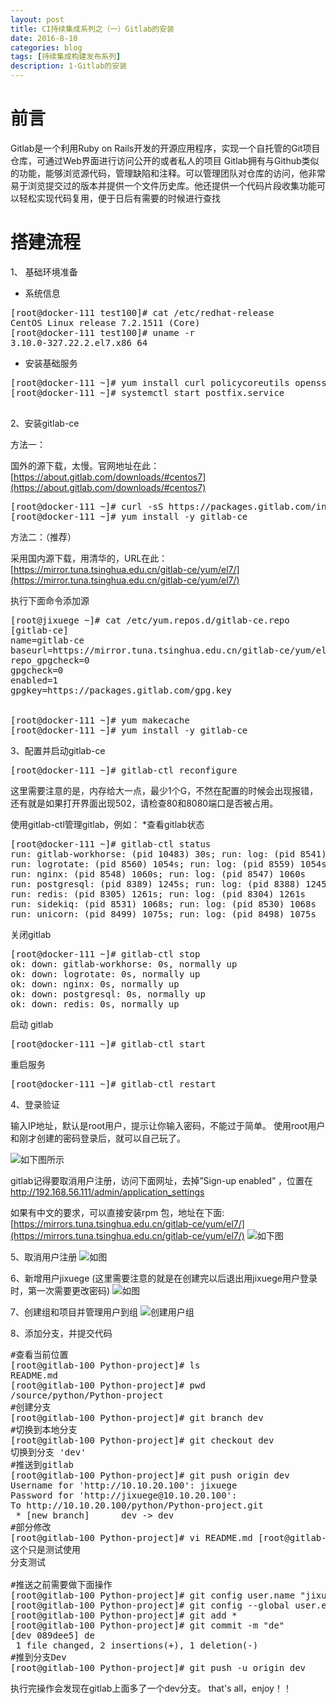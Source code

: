 ```yaml
---
layout: post
title: CI持续集成系列之（一）Gitlab的安装
date: 2016-8-10
categories: blog
tags: [持续集成构建发布系列]
description: 1-Gitlab的安装
---
```


# 前言

Gitlab是一个利用Ruby on Rails开发的开源应用程序，实现一个自托管的Git项目仓库，可通过Web界面进行访问公开的或者私人的项目 
Gitlab拥有与Github类似的功能，能够浏览源代码，管理缺陷和注释。可以管理团队对仓库的访问，他非常易于浏览提交过的版本并提供一个文件历史库。他还提供一个代码片段收集功能可以轻松实现代码复用，便于日后有需要的时候进行查找


# 搭建流程
1、 基础环境准备

- 系统信息
<pre>
[root@docker-111 test100]# cat /etc/redhat-release 
CentOS Linux release 7.2.1511 (Core) 
[root@docker-111 test100]# uname -r
3.10.0-327.22.2.el7.x86_64
</pre>

- 安装基础服务

<pre>
[root@docker-111 ~]# yum install curl policycoreutils openssh-server openssh-clients postfix -y
[root@docker-111 ~]# systemctl start postfix.service

</pre>

2、安装gitlab-ce

方法一：

国外的源下载，太慢。官网地址在此：[https://about.gitlab.com/downloads/#centos7](https://about.gitlab.com/downloads/#centos7)

<pre>
[root@docker-111 ~]# curl -sS https://packages.gitlab.com/install/repositories/gitlab/gitlab-ce/script.rpm.sh | sudo bash
[root@docker-111 ~]# yum install -y gitlab-ce
</pre>


方法二：（推荐）

采用国内源下载，用清华的，URL在此：[https://mirror.tuna.tsinghua.edu.cn/gitlab-ce/yum/el7/](https://mirror.tuna.tsinghua.edu.cn/gitlab-ce/yum/el7/)



执行下面命令添加源
<pre>
[root@jixuege ~]# cat /etc/yum.repos.d/gitlab-ce.repo
[gitlab-ce]
name=gitlab-ce
baseurl=https://mirror.tuna.tsinghua.edu.cn/gitlab-ce/yum/el7
repo_gpgcheck=0
gpgcheck=0
enabled=1
gpgkey=https://packages.gitlab.com/gpg.key
    

[root@docker-111 ~]# yum makecache
[root@docker-111 ~]# yum install -y gitlab-ce
</pre>



3、配置并启动gitlab-ce

<pre>
[root@docker-111 ~]# gitlab-ctl reconfigure
</pre>

这里需要注意的是，内存给大一点，最少1个G，不然在配置的时候会出现报错，还有就是如果打开界面出现502，请检查80和8080端口是否被占用。

使用gitlab-ctl管理gitlab，例如：
*查看gitlab状态

<pre>
[root@docker-111 ~]# gitlab-ctl status
run: gitlab-workhorse: (pid 10483) 30s; run: log: (pid 8541) 1066s
run: logrotate: (pid 8560) 1054s; run: log: (pid 8559) 1054s
run: nginx: (pid 8548) 1060s; run: log: (pid 8547) 1060s
run: postgresql: (pid 8389) 1245s; run: log: (pid 8388) 1245s
run: redis: (pid 8305) 1261s; run: log: (pid 8304) 1261s
run: sidekiq: (pid 8531) 1068s; run: log: (pid 8530) 1068s
run: unicorn: (pid 8499) 1075s; run: log: (pid 8498) 1075s
</pre>

关闭gitlab

<pre>
[root@docker-111 ~]# gitlab-ctl stop
ok: down: gitlab-workhorse: 0s, normally up
ok: down: logrotate: 0s, normally up
ok: down: nginx: 0s, normally up
ok: down: postgresql: 0s, normally up
ok: down: redis: 0s, normally up
</pre>

启动 gitlab

<pre>
[root@docker-111 ~]# gitlab-ctl start
</pre>

重启服务
<pre>
[root@docker-111 ~]# gitlab-ctl restart
</pre>

4、登录验证

输入IP地址，默认是root用户，提示让你输入密码，不能过于简单。
使用root用户和刚才创建的密码登录后，就可以自己玩了。

![如下图所示](http://ww1.sinaimg.cn/large/006eWBRhjw1f7omraoxcdj30xt0fbq7q.jpg)


gitlab记得要取消用户注册，访问下面网址，去掉”Sign-up enabled” ，位置在
http://192.168.56.111/admin/application_settings

如果有中文的要求，可以直接安装rpm 包，地址在下面:[https://mirrors.tuna.tsinghua.edu.cn/gitlab-ce/yum/el7/](https://mirrors.tuna.tsinghua.edu.cn/gitlab-ce/yum/el7/)
![如下图](http://ww2.sinaimg.cn/large/006eWBRhjw1f7omrvabtaj30n609l440.jpg)

5、取消用户注册
![如图](http://ww2.sinaimg.cn/large/005Dnba3jw1f7r8wladyog31440nkhdt.gif)

6、新增用户jixuege
(这里需要注意的就是在创建完以后退出用jixuege用户登录时，第一次需要更改密码)
![如图](http://ww4.sinaimg.cn/large/005Dnba3jw1f7r8x570jdg313s0nknpd.gif)

7、创建组和项目并管理用户到组
![创建用户组](http://7xwp9m.com1.z0.glb.clouddn.com/blog-1-创建用户组和项目.gif_jixuege)

8、添加分支，并提交代码
<pre>
#查看当前位置
[root@gitlab-100 Python-project]# ls
README.md
[root@gitlab-100 Python-project]# pwd
/source/python/Python-project
#创建分支
[root@gitlab-100 Python-project]# git branch dev
#切换到本地分支
[root@gitlab-100 Python-project]# git checkout dev
切换到分支 'dev'
#推送到gitlab
[root@gitlab-100 Python-project]# git push origin dev
Username for 'http://10.10.20.100': jixuege
Password for 'http://jixuege@10.10.20.100': 
To http://10.10.20.100/python/Python-project.git
 * [new branch]      dev -> dev
#部分修改
[root@gitlab-100 Python-project]# vi README.md [root@gitlab-100 Python-project]# cat README.md 
这个只是测试使用
分支测试

#推送之前需要做下面操作
[root@gitlab-100 Python-project]# git config user.name "jixuege"
[root@gitlab-100 Python-project]# git config --global user.email "397731124@qq.com"
[root@gitlab-100 Python-project]# git add *
[root@gitlab-100 Python-project]# git commit -m "de"
[dev 089dee5] de
 1 file changed, 2 insertions(+), 1 deletion(-)
#推到分支Dev
[root@gitlab-100 Python-project]# git push -u origin dev
</pre>
执行完操作会发现在gitlab上面多了一个dev分支。
that's all，enjoy！！